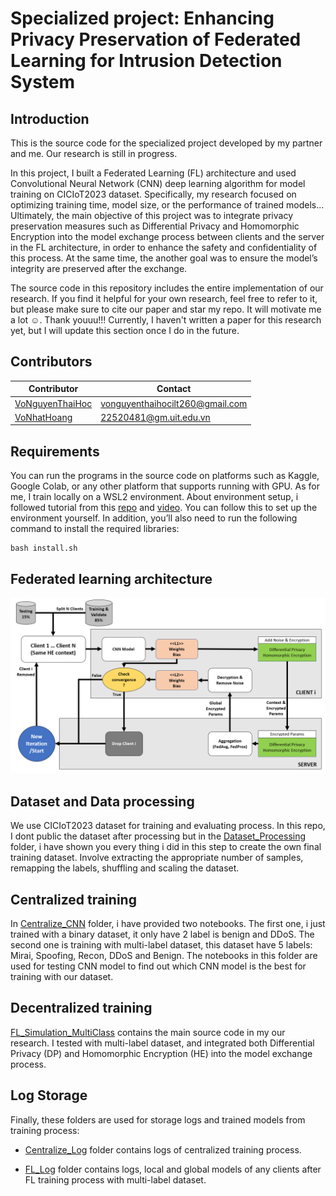 # Specialized project: Enhancing Privacy Preservation of Federated Learning for Intrusion Detection System
## Introduction
This is the source code for the specialized project developed by my partner and me. Our research is still in progress. 

In this project, I built a Federated Learning (FL) architecture and used Convolutional Neural Network (CNN) deep learning algorithm for model training on CICIoT2023 dataset. Specifically, my research focused on optimizing training time, model size, or the performance of trained models... Ultimately, the main objective of this project was to integrate privacy preservation measures such as Differential Privacy and Homomorphic Encryption into the model exchange process between clients and the server in the FL architecture, in order to enhance the safety and confidentiality of this process. At the same time, the another goal was to ensure the model’s integrity are preserved after the exchange. 

The source code in this repository includes the entire implementation of our research. If you find it helpful for your own research, feel free to refer to it, but please make sure to cite our paper and star my repo. It will motivate me a lot ☺️. Thank youuu!!! Currently, I haven't written a paper for this research yet, but I will update this section once I do in the future.

## Contributors
| Contributor        | Contact  | 
| ------------------ | -------- | 
| [VoNguyenThaiHoc](https://github.com/HocVoNgThai) | [vonguyenthaihocilt260@gmail.com](mailto:vonguyenthaihocilt260@gmail.com) |
| [VoNhatHoang](https://github.com/VoNhtHoang) | [22520481@gm.uit.edu.vn](mailto:22520481@gm.uit.edu.vn) |

## Requirements
You can run the programs in the source code on platforms such as Kaggle, Google Colab, or any other platform that supports running with GPU. As for me, I train locally on a WSL2 environment. About environment setup, i followed tutorial from this [repo](https://github.com/mahbub-aumi/tensorflow-cuda-wsl-ubuntu24.04) and [video](https://youtu.be/VOJq98BLjb8?si=fHDSOZ6bB1XfUJlB). You can follow this to set up the environment yourself. In addition, you’ll also need to run the following command to install the required libraries:
```
bash install.sh
```
## Federated learning architecture
![Architecture](./image.png)

## Dataset and Data processing
We use CICIoT2023 dataset for training and evaluating process. In this repo, I dont public the dataset after processing but in the [Dataset_Processing](https://github.com/HocVoNgThai/Enhancing-Privacy-Preservation-of-Federated-Learning-for-Intrusion-Detection-System/tree/main/Dataset_Processing) folder, i have shown you every thing i did in this step to create the own final training dataset. Involve extracting the appropriate number of samples, remapping the labels, shuffling and scaling the dataset. 

## Centralized training
In [Centralize_CNN](https://github.com/HocVoNgThai/Enhancing-Privacy-Preservation-of-Federated-Learning-for-Intrusion-Detection-System/tree/main/Centralize_CNN) folder, i have provided two notebooks. The first one, i just trained with a binary dataset, it only have 2 label is benign and DDoS. The second one is training with multi-label dataset, this dataset have 5 labels: Mirai, Spoofing, Recon, DDoS and Benign. The notebooks in this folder are used for testing CNN model to find out which CNN model is the best for training with our dataset.

## Decentralized training
[FL_Simulation_MultiClass](https://github.com/HocVoNgThai/Enhancing-Privacy-Preservation-of-Federated-Learning-for-Intrusion-Detection-System/tree/main/FL_Simulation_MultiClass) contains the main source code in my our research. I tested with multi-label dataset, and integrated both Differential Privacy (DP) and Homomorphic Encryption (HE) into the model exchange process.

## Log Storage
Finally, these folders are used for storage logs and trained models from training process:

- [Centralize_Log](https://github.com/HocVoNgThai/Enhancing-Privacy-Preservation-of-Federated-Learning-for-Intrusion-Detection-System/tree/main/Centralize_Log) folder contains logs of centralized training process.

- [FL_Log](https://github.com/HocVoNgThai/Enhancing-Privacy-Preservation-of-Federated-Learning-for-Intrusion-Detection-System/tree/main/FL_Log) folder contains logs, local and global models of any clients after FL training process with multi-label dataset.
